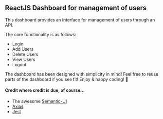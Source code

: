 ## ReactJS Dashboard for management of users 

This dashboard provides an interface for management of users through an API. 

The core functionality is as follows:
- Login
- Add Users
- Delete Users
- View Users
- Logout

The dashboard has been designed with simplicity in mind! Feel free to reuse parts of the dashboard if you see fit! Enjoy & happy coding! 👻 

#### Credit where credit is due, of course...

- The awesome [Semantic-UI](https://github.com/Semantic-Org/Semantic-UI)
- [Axios](https://github.com/axios/axios)
- [Jest](https://github.com/facebook/jest)
